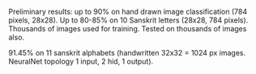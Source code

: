 Preliminary results: up to 90% on hand drawn image classification (784 pixels, 28x28). Up to 80-85% on 10 Sanskrit letters (28x28, 784 pixels). Thousands of images used for training. Tested on thousands of images also.


91.45% on 11 sanskrit alphabets (handwritten 32x32 = 1024 px images. NeuralNet topology 1 input, 2 hid, 1 output).
